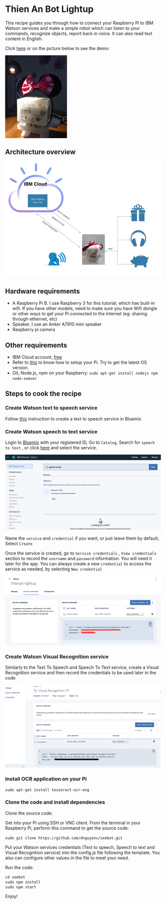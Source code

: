 # Thien An Bot Lightup

This recipe guides you through how to connect your Raspberry Pi to IBM Watson services and make a simple robot which can listen to your commands, recognize objects, report back in voice. It can also read text content in English.

Click [here](https://youtu.be/ls16g3OT6JE) or on the picture below to see the demo:

[<img src="https://github.com/dnguyenv/seebot/blob/master/images/thienansee.png" width="200">](https://youtu.be/ls16g3OT6JE)

## Architecture overview

![images](images/see.png)

## Hardware requirements

- A Raspberry Pi B. I use Raspberry 3 for this tutorial, which has built-in wifi. If you have other models, need to make sure you have Wifi dongle or other ways to get your Pi connected to the internet (eg: sharing through ethernet, etc)
- Speaker. I use an Anker A7910 mini speaker
- Raspberry pi camera

## Other requirements

- IBM Cloud account, [free](https://bluemix.net)
- Refer to [this](https://www.youtube.com/watch?v=PPvIBH7M32Y) to know how to setup your Pi. Try to get the latest OS version.
- Git, Node.js, npm on your Raspberry: `sudo apt-get install nodejs npm node-semver`

## Steps to cook the recipe

### Create Watson text to speech service

Follow [this](https://github.com/dnguyenv/distance-bot#create-bluemix-text-to-speech-service) instruction to create a text to speech service in Bluemix

### Create Watson speech to text service

Login to [Bluemix](https://bluemix.net) with your registered ID, Go to `Catalog`, Search for `speech to text` , or click [here](https://console.ng.bluemix.net/catalog/?taxonomyNavigation=iot&search=speech%20to%20text) and select the service.

![images](images/register-stt.png)

Name the `service` and `credential` if you want, or just leave them by default, Select `Create`

Once the service is created, go to `Service credentials` , `View credentials` section to record the `username` and `password` information. You will need it later for the app. You can always create a new `credential` to access the service as needed, by selecting `New credential`

![images](images/stt-cre-name.png)

### Create Watson Visual Recognition service

Similarly to the Text To Speech and Speech To Text service, create a Visual Recognition service and then record the credentials to be used later in the code

![images](images/visual.png)

### Install OCR application on your Pi

```
sudo apt-get install tesseract-ocr-eng
```

### Clone the code and install dependencies

Clone the source code:

Get into your Pi using SSH or VNC client. From the terminal in your Raspberry Pi, perform this command to get the source code:

`sudo git clone https://github.com/dnguyenv/seebot.git`

Put your Watson services credentials (Text to speech, Speech to text and Visual Recognition service) into the config.js file following the template. You also can configure other values in the file to meet your need.

Run the code:

```
cd seebot
sudo npm install
sudo npm start
```

Enjoy!
